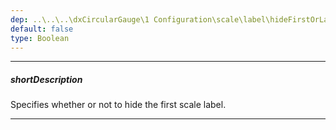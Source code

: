 ```yaml
---
dep: ..\..\..\dxCircularGauge\1 Configuration\scale\label\hideFirstOrLast.md
default: false
type: Boolean
---
```

---
##### shortDescription
Specifies whether or not to hide the first scale label.

---
